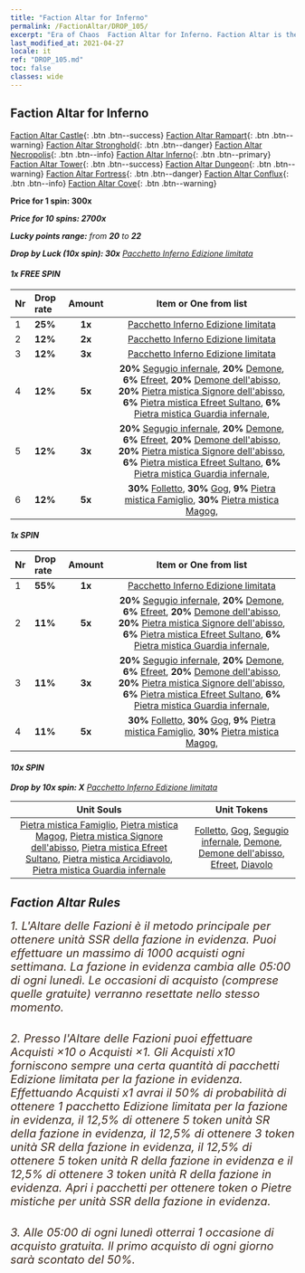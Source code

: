 ```yaml
---
title: "Faction Altar for Inferno"
permalink: /FactionAltar/DROP_105/
excerpt: "Era of Chaos  Faction Altar for Inferno. Faction Altar is the primary method for obtaining SSR units from the popular faction. Limited to 1,000 purchases each week. The popular faction changes at 05:00 every Monday. Purchase attempts and free purchase attempts will also reset then."
last_modified_at: 2021-04-27
locale: it
ref: "DROP_105.md"
toc: false
classes: wide
---
```


##  Faction Altar for **Inferno**

  [Faction Altar Castle](/it/FactionAltar/DROP_101/){: .btn .btn--success} [Faction Altar Rampart](/it/FactionAltar/DROP_102/){: .btn .btn--warning} [Faction Altar Stronghold](/it/FactionAltar/DROP_103/){: .btn .btn--danger} [Faction Altar Necropolis](/it/FactionAltar/DROP_104/){: .btn .btn--info} [Faction Altar Inferno](/it/FactionAltar/DROP_105/){: .btn .btn--primary} [Faction Altar Tower](/it/FactionAltar/DROP_106/){: .btn .btn--success} [Faction Altar Dungeon](/it/FactionAltar/DROP_107/){: .btn .btn--warning} [Faction Altar Fortress](/it/FactionAltar/DROP_108/){: .btn .btn--danger} [Faction Altar Conflux](/it/FactionAltar/DROP_109/){: .btn .btn--info} [Faction Altar Cove](/it/FactionAltar/DROP_112/){: .btn .btn--warning} 

  **Price for 1 spin: 300x** <i class="fas fa-gem"/>

  **Price for 10 spins: 2700x** <i class="fas fa-gem"/>

  **Lucky points range:** from **20** to **22**

  **Drop by Luck (10x spin): 30x** [Pacchetto Inferno Edizione limitata](/ItemsIT/con_2104/)

####  1x FREE SPIN 

  |    Nr    |  Drop rate  |  Amount   |   Item or One from list  |
  |:---------|:------------|:---------:|:------------------------:|
  | 1 | **25%** | **1x** | [Pacchetto Inferno Edizione limitata](/ItemsIT/con_2104/) |
  | 2 | **12%** | **2x** | [Pacchetto Inferno Edizione limitata](/ItemsIT/con_2104/) |
  | 3 | **12%** | **3x** | [Pacchetto Inferno Edizione limitata](/ItemsIT/con_2104/) |
  | 4 | **12%** | **5x** |  **20%** [Segugio infernale](/ItemsIT/unt_228/),  **20%** [Demone](/ItemsIT/unt_229/),  **6%** [Efreet](/ItemsIT/unt_231/),  **20%** [Demone dell'abisso](/ItemsIT/unt_230/),  **20%** [Pietra mistica Signore dell'abisso](/ItemsIT/unt_316/),  **6%** [Pietra mistica Efreet Sultano](/ItemsIT/unt_317/),  **6%** [Pietra mistica Guardia infernale](/ItemsIT/unt_315/),  |
  | 5 | **12%** | **3x** |  **20%** [Segugio infernale](/ItemsIT/unt_228/),  **20%** [Demone](/ItemsIT/unt_229/),  **6%** [Efreet](/ItemsIT/unt_231/),  **20%** [Demone dell'abisso](/ItemsIT/unt_230/),  **20%** [Pietra mistica Signore dell'abisso](/ItemsIT/unt_316/),  **6%** [Pietra mistica Efreet Sultano](/ItemsIT/unt_317/),  **6%** [Pietra mistica Guardia infernale](/ItemsIT/unt_315/),  |
  | 6 | **12%** | **5x** |  **30%** [Folletto](/ItemsIT/unt_226/),  **30%** [Gog](/ItemsIT/unt_227/),  **9%** [Pietra mistica Famiglio](/ItemsIT/unt_313/),  **30%** [Pietra mistica Magog](/ItemsIT/unt_314/),  |


####  1x SPIN 

  |    Nr    |  Drop rate  |  Amount   |   Item or One from list  |
  |:---------|:------------|:---------:|:------------------------:|
  | 1 | **55%** | **1x** | [Pacchetto Inferno Edizione limitata](/ItemsIT/con_2104/) |
  | 2 | **11%** | **5x** |  **20%** [Segugio infernale](/ItemsIT/unt_228/),  **20%** [Demone](/ItemsIT/unt_229/),  **6%** [Efreet](/ItemsIT/unt_231/),  **20%** [Demone dell'abisso](/ItemsIT/unt_230/),  **20%** [Pietra mistica Signore dell'abisso](/ItemsIT/unt_316/),  **6%** [Pietra mistica Efreet Sultano](/ItemsIT/unt_317/),  **6%** [Pietra mistica Guardia infernale](/ItemsIT/unt_315/),  |
  | 3 | **11%** | **3x** |  **20%** [Segugio infernale](/ItemsIT/unt_228/),  **20%** [Demone](/ItemsIT/unt_229/),  **6%** [Efreet](/ItemsIT/unt_231/),  **20%** [Demone dell'abisso](/ItemsIT/unt_230/),  **20%** [Pietra mistica Signore dell'abisso](/ItemsIT/unt_316/),  **6%** [Pietra mistica Efreet Sultano](/ItemsIT/unt_317/),  **6%** [Pietra mistica Guardia infernale](/ItemsIT/unt_315/),  |
  | 4 | **11%** | **5x** |  **30%** [Folletto](/ItemsIT/unt_226/),  **30%** [Gog](/ItemsIT/unt_227/),  **9%** [Pietra mistica Famiglio](/ItemsIT/unt_313/),  **30%** [Pietra mistica Magog](/ItemsIT/unt_314/),  |


####  10x SPIN 

  **Drop by 10x spin: X** [Pacchetto Inferno Edizione limitata](/ItemsIT/con_2104/)

  |    Unit Souls    |  Unit Tokens  |
  |:----------------:|:-------------:|
  | [Pietra mistica Famiglio](/ItemsIT/unt_313/), [Pietra mistica Magog](/ItemsIT/unt_314/), [Pietra mistica Signore dell'abisso](/ItemsIT/unt_316/), [Pietra mistica Efreet Sultano](/ItemsIT/unt_317/), [Pietra mistica Arcidiavolo](/ItemsIT/unt_318/), [Pietra mistica Guardia infernale](/ItemsIT/unt_315/) | [Folletto](/ItemsIT/unt_226/), [Gog](/ItemsIT/unt_227/), [Segugio infernale](/ItemsIT/unt_228/), [Demone](/ItemsIT/unt_229/), [Demone dell'abisso](/ItemsIT/unt_230/), [Efreet](/ItemsIT/unt_231/), [Diavolo](/ItemsIT/unt_232/) |



## Faction Altar Rules

  <span style="color: #3c2a1e;font-size:20px">1. L'Altare delle Fazioni è il metodo principale per ottenere unità SSR della fazione in evidenza. Puoi effettuare un massimo di 1000 acquisti ogni settimana. La fazione in evidenza cambia alle 05:00 di ogni lunedì. Le occasioni di acquisto (comprese quelle gratuite) verranno resettate nello stesso momento.</span><br/>

<br/>  <span style="color: #3c2a1e;font-size:20px">2. Presso l'Altare delle Fazioni puoi effettuare Acquisti ×10 o Acquisti ×1. Gli Acquisti x10 forniscono sempre una certa quantità di pacchetti Edizione limitata per la fazione in evidenza. Effettuando Acquisti x1 avrai il 50% di probabilità di ottenere 1 pacchetto Edizione limitata per la fazione in evidenza, il 12,5% di ottenere 5 token unità SR della fazione in evidenza, il 12,5% di ottenere 3 token unità SR della fazione in evidenza, il 12,5% di ottenere 5 token unità R della fazione in evidenza e il 12,5% di ottenere 3 token unità R della fazione in evidenza. Apri i pacchetti per ottenere token o Pietre mistiche per unità SSR della fazione in evidenza.</span>

<br/>  <span style="color: #3c2a1e;font-size:20px">3. Alle 05:00 di ogni lunedì otterrai 1 occasione di acquisto gratuita. Il primo acquisto di ogni giorno sarà scontato del 50%.</span><br/>

<br/>